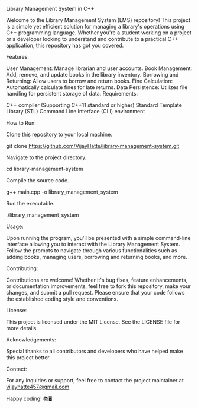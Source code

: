 Library Management System in C++

Welcome to the Library Management System (LMS) repository! This project is a simple yet efficient solution for managing a library's operations using C++ programming language. Whether you're a student working on a project or a developer looking to understand and contribute to a practical C++ application, this repository has got you covered.

Features:

User Management: Manage librarian and user accounts.
Book Management: Add, remove, and update books in the library inventory.
Borrowing and Returning: Allow users to borrow and return books.
Fine Calculation: Automatically calculate fines for late returns.
Data Persistence: Utilizes file handling for persistent storage of data.
Requirements:

C++ compiler (Supporting C++11 standard or higher)
Standard Template Library (STL)
Command Line Interface (CLI) environment

How to Run:

Clone this repository to your local machine.

git clone https://github.com/VijayHatte/library-management-system.git

Navigate to the project directory.

cd library-management-system

Compile the source code.

g++ main.cpp -o library_management_system

Run the executable.

./library_management_system

Usage:

Upon running the program, you'll be presented with a simple command-line interface allowing you to interact with the Library Management System. Follow the prompts to navigate through various functionalities such as adding books, managing users, borrowing and returning books, and more.

Contributing:

Contributions are welcome! Whether it's bug fixes, feature enhancements, or documentation improvements, feel free to fork this repository, make your changes, and submit a pull request. Please ensure that your code follows the established coding style and conventions.

License:

This project is licensed under the MIT License. See the LICENSE file for more details.

Acknowledgements:

Special thanks to all contributors and developers who have helped make this project better.

Contact:

For any inquiries or support, feel free to contact the project maintainer at vijayhatte457@gmail.com

Happy coding! 📚🖥️






